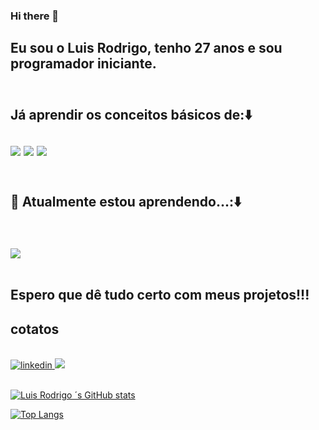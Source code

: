 ### Hi there 👋
<h2>Eu sou o Luis Rodrigo, tenho 27 anos e sou programador iniciante.<h2/>
<br>
Já aprendir os conceitos básicos de:⬇️ 
<br>
<br>
<img src="https://img.shields.io/badge/HTML5-E34F26?style=for-the-badge&logo=html5&logoColor=white"/>
<img src="https://img.shields.io/badge/CSS-239120?&style=for-the-badge&logo=css3&logoColor=white"/>
<img src="https://img.shields.io/badge/GitHub-100000?style=for-the-badge&logo=github&logoColor=white"/>
<br>
<br>


<h2>🌱 Atualmente estou aprendendo...:⬇️<h2> <br><img src="https://img.shields.io/badge/JavaScript-323330?style=for-the-badge&logo=javascript&logoColor=F7DF1E"/>
<br> 
<br>

   Espero que dê tudo certo com meus projetos!!!  
   </b> </p>
<h2>cotatos</h2>
<br>
	
<a href="https://www.linkedin.com/in/luis-rodrigo-furtado-lr1010/">
<img src="https://img.shields.io/badge/LinkedIn-0077B5?style=for-the-badge&logo=linkedin&logoColor=white" alt="linkedin"/>
</a>
<a href="https://www.instagram.com/luisrodrigho/">
<img src="https://img.shields.io/badge/Instagram-E4405F?style=for-the-badge&logo=instagram&logoColor=white">
</a>
<br>
<br>

[![Luis Rodrigo ´s GitHub stats](https://github-readme-stats.vercel.app/api?username=Rodrigonovato10)](https://github.com/anuraghazra/github-readme-stats)

[![Top Langs](https://github-readme-stats.vercel.app/api/top-langs/?username=Rodrigonovato10)](https://github.com/anuraghazra/github-readme-stats)





